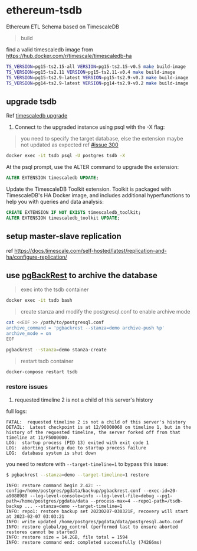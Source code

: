 # ethereum-tsdb

Ethereum ETL Schema based on TimescaleDB

> build

find a valid timescaledb image from https://hub.docker.com/r/timescale/timescaledb-ha

```bash
TS_VERSION=pg15-ts2.15-all VERSION=pg15-ts2.15-v0.5 make build-image
TS_VERSION=pg15-ts2.11 VERSION=pg15-ts2.11-v0.4 make build-image
TS_VERSION=pg15-ts2.9-latest VERSION=pg15-ts2.9-v0.3 make build-image
TS_VERSION=pg14-ts2.9-latest VERSION=pg14-ts2.9-v0.2 make build-image
```

## upgrade tsdb

Ref [timescaledb upgrade](https://docs.timescale.com/timescaledb/latest/how-to-guides/upgrades/upgrade-docker/)

1. Connect to the upgraded instance using psql with the -X flag:

> you need to specify the target database, else the extension maybe not updated as expected
> ref [#issue 300](https://github.com/timescale/docs.timescale.com-content/issues/300)

```bash
docker exec -it tsdb psql -U postgres tsdb -X
```

At the psql prompt, use the ALTER command to upgrade the extension:

```sql
ALTER EXTENSION timescaledb UPDATE;
```

Update the TimescaleDB Toolkit extension. Toolkit is packaged with TimescaleDB's HA Docker image, and includes additional hyperfunctions to help you with queries and data analysis:

```sql
CREATE EXTENSION IF NOT EXISTS timescaledb_toolkit;
ALTER EXTENSION timescaledb_toolkit UPDATE;
```

## setup master-slave replication

ref https://docs.timescale.com/self-hosted/latest/replication-and-ha/configure-replication/

## use [pgBackRest](https://pgbackrest.org) to archive the database

> exec into the tsdb container

```bash
docker exec -it tsdb bash
```

> create stanza and modify the postgresql.conf to enable archive mode

```bash
cat <<EOF >> /path/to/postgresql.conf
archive_command = 'pgbackrest --stanza=demo archive-push %p'
archive_mode = on
EOF

pgbackrest --stanza=demo stanza-create
```

> restart tsdb container

```bash
docker-compose restart tsdb
```

### restore issues

1. requested timeline 2 is not a child of this server's history

full logs:

```log
FATAL:  requested timeline 2 is not a child of this server's history
DETAIL:  Latest checkpoint is at 12/90000060 on timeline 1, but in the history of the requested timeline, the server forked off from that timeline at 11/F5000000.
LOG:  startup process (PID 13) exited with exit code 1
LOG:  aborting startup due to startup process failure
LOG:  database system is shut down
```

you need to restore with `--target-timeline=1` to bypass this issue:

```bash
$ pgbackrest --stanza=demo --target-timeline=1 restore
```

```log
INFO: restore command begin 2.42: --config=/home/postgres/pgdata/backup/pgbackrest.conf --exec-id=20-a9088980 --log-level-console=info --log-level-file=debug --pg1-path=/home/postgres/pgdata/data --process-max=4 --repo1-path=/tsdb-backup ... --stanza=demo --target-timeline=1
INFO: repo1: restore backup set 20230207-030321F, recovery will start at 2023-02-07 03:03:21
INFO: write updated /home/postgres/pgdata/data/postgresql.auto.conf
INFO: restore global/pg_control (performed last to ensure aborted restores cannot be started)
INFO: restore size = 14.2GB, file total = 1594
INFO: restore command end: completed successfully (74266ms)
```
